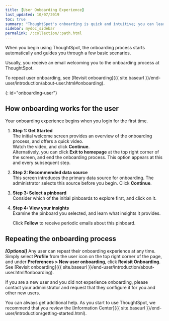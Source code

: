 ```yaml
---
title: [User Onboarding Experience]
last_updated: 10/07/2019
toc: true
summary: "ThoughtSpot's onboarding is quick and intuitive; you can learn to use the application very quickly and efficiently."
sidebar: mydoc_sidebar
permalink: /:collection/:path.html
---
```

When you begin using ThoughtSpot, the onboarding process starts automatically and guides you through a few basic scenarios.

Usually, you receive an email welcoming you to the onboarding process at ThoughtSpot.

To repeat user onboarding, see [Revisit onboarding]({{ site.baseurl }}/end-user/introduction/about-user.html#onboarding).

{: id="onboarding-user"}
## How onboarding works for the user ##

Your onboarding experience begins when you login for the first time.

1. **Step 1: Get Started**  
   The initial welcome screen provides an overview of the onboarding process, and offers a quick video.  
   Watch the video, and click **Continue**.  
   Alternatively, you can click **Exit to homepage** at the top right corner of the screen, and end the onboarding process. This option appears at this and every subsequent step.

2. **Step 2: Recommended data source**  
   This screen introduces the primary data source for onboarding. The administrator selects this source before you begin.
   Click **Continue**.    

3. **Step 3: Select a pinboard**  
   Consider which of the initial pinboards to explore first, and click on it.

4. **Step 4: View your insights**  
   Examine the pinboard you selected, and learn what insights it provides.

   Click **Follow** to receive periodic emails about this pinboard.

## Repeating the onboarding process ##

***\[Optional\]*** Any user can repeat their onboarding experience at any time. Simply select **Profile** from the user icon on the top right corner of the page, and under **Preferences > New user onboarding**, click **Revisit Onboarding**. See [Revisit onboarding]({{ site.baseurl }}/end-user/introduction/about-user.html#onboarding).

If you are a new user and you did not experience onboarding, please contact your administrator and request that they configure it for you and other new users.

You can always get additional help. As you start to use ThoughtSpot, we recommend that you review the [Information Center]({{ site.baseurl }}/end-user/introduction/getting-started.html).
